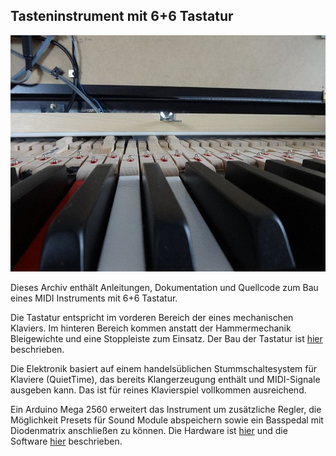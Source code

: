 ## Tasteninstrument mit 6+6 Tastatur

![](mechanics/799px-Stoppleiste_hinten.JPG)

Dieses Archiv enthält Anleitungen, Dokumentation und Quellcode zum Bau eines MIDI Instruments mit 6+6 Tastatur. 

Die Tastatur entspricht im vorderen Bereich der eines mechanischen Klaviers. Im hinteren Bereich kommen anstatt der Hammermechanik Bleigewichte und eine Stoppleiste zum Einsatz. Der Bau der Tastatur ist [hier](mechanics/README.md) beschrieben.

Die Elektronik basiert auf einem handelsüblichen Stummschaltesystem für Klaviere (QuietTime), das bereits Klangerzeugung enthält und MIDI-Signale ausgeben kann. Das ist für reines Klavierspiel vollkommen ausreichend. 

Ein Arduino Mega 2560 erweitert das Instrument um zusätzliche Regler, die Möglichkeit Presets für Sound Module abspeichern sowie ein Basspedal mit Diodenmatrix anschließen zu können. Die Hardware ist [hier](electronics/README.md) und die Software [hier](software/README.md) beschrieben.
